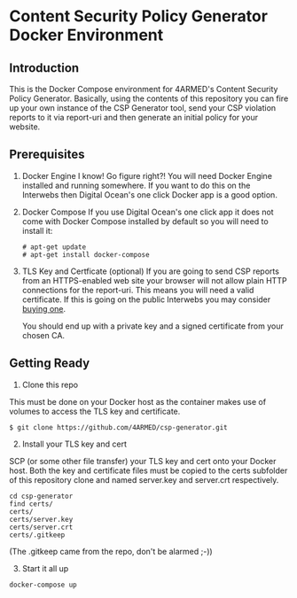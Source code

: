 # Content Security Policy Generator Docker Environment

## Introduction

This is the Docker Compose environment for 4ARMED's Content Security Policy Generator. Basically, using the contents of this repository you can fire up your own instance of the CSP Generator tool, send your CSP violation reports to it via report-uri and then generate an initial policy for your website.

## Prerequisites

1. Docker Engine
   I know! Go figure right?! You will need Docker Engine installed and running somewhere. If you want to do this on the Interwebs then Digital Ocean's one click Docker app is a good option.

2. Docker Compose
   If you use Digital Ocean's one click app it does not come with Docker Compose installed by default so you will need to install it:

   ```shell
   # apt-get update
   # apt-get install docker-compose
   ```

3. TLS Key and Certficate (optional)
   If you are going to send CSP reports from an HTTPS-enabled web site your browser will not allow plain HTTP connections for the report-uri. This means you will need a valid certificate. If this is going on the public Interwebs you may consider [buying one](https://www.namecheap.com/security/ssl-certificates.aspx).

   You should end up with a private key and a signed certificate from your chosen CA.

## Getting Ready

1. Clone this repo

This must be done on your Docker host as the container makes use of volumes to access the TLS key and certificate. 

```shell
$ git clone https://github.com/4ARMED/csp-generator.git
```

2. Install your TLS key and cert

SCP (or some other file transfer) your TLS key and cert onto your Docker host. Both the key and certificate files must be copied to the certs subfolder of this repository clone and named server.key and server.crt respectively.

```shell 
cd csp-generator
find certs/
certs/
certs/server.key
certs/server.crt
certs/.gitkeep
```

(The .gitkeep came from the repo, don't be alarmed ;-))

3. Start it all up

```shell
docker-compose up
```


